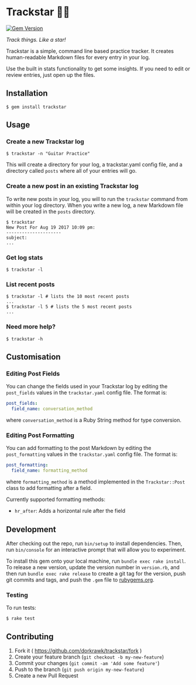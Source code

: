 # Trackstar 🏃‍♂️

[![Gem Version](https://badge.fury.io/rb/trackstar.svg)](https://badge.fury.io/rb/trackstar)

*Track things. Like a star!*

Trackstar is a simple, command line based practice tracker. It creates human-readable Markdown files for every entry in your log.

Use the built in stats functionality to get some insights. If you need to edit or review entries, just open up the files.

## Installation

```
$ gem install trackstar
```

## Usage

### Create a new Trackstar log

```
$ trackstar -n "Guitar Practice"
```

This will create a directory for your log, a trackstar.yaml config file, and a directory called `posts` where all of your entries will go.

### Create a new post in an existing Trackstar log

To write new posts in your log, you will to run the `trackstar` command from within your log directory. When you write a new log, a new Markdown file will be created in the `posts` directory.

```
$ trackstar
New Post For Aug 19 2017 10:09 pm:
---------------------
subject:
...
```

### Get log stats
```
$ trackstar -l
```

### List recent posts
```
$ trackstar -l # lists the 10 most recent posts
...
$ trackstar -l 5 # lists the 5 most recent posts
...
```

### Need more help?

```
$ trackstar -h
```

## Customisation

### Editing Post Fields

You can change the fields used in your Trackstar log by editing the `post_fields` values in the `trackstar.yaml` config file. The format is:
```yaml
post_fields:
  field_name: conversation_method
```
where `conversation_method` is a Ruby String method for type conversion.

### Editing Post Formatting

You can add formatting to the post Markdown by editing the `post_formatting` values in the `trackstar.yaml` config file. The format is:
```yaml
post_formatting:
  field_name: formatting_method
``` 
where `formatting_method` is a method implemented in the `Trackstar::Post` class to add formatting after a field.

Currently supported formatting methods:
- `hr_after`: Adds a horizontal rule after the field

## Development

After checking out the repo, run `bin/setup` to install dependencies. Then, run `bin/console` for an interactive prompt that will allow you to experiment.

To install this gem onto your local machine, run `bundle exec rake install`. To release a new version, update the version number in `version.rb`, and then run `bundle exec rake release` to create a git tag for the version, push git commits and tags, and push the `.gem` file to [rubygems.org](https://rubygems.org).

### Testing

To run tests:
```
$ rake test
```

## Contributing

1. Fork it ( https://github.com/dorkrawk/trackstar/fork )
2. Create your feature branch (`git checkout -b my-new-feature`)
3. Commit your changes (`git commit -am 'Add some feature'`)
4. Push to the branch (`git push origin my-new-feature`)
5. Create a new Pull Request
